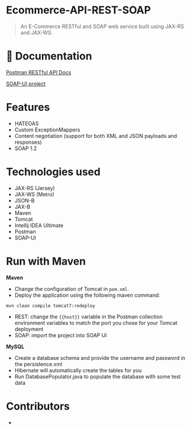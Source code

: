 # Ecommerce-API-REST-SOAP

>An E-Commerce RESTful and SOAP web service built using JAX-RS and JAX-WS.

# 📃 Documentation
[Postman RESTful API Docs](https://documenter.getpostman.com/view/14309492/Uyxbq9MJ)

[SOAP-UI project]()

# Features
* HATEOAS
* Custom ExceptionMappers
* Content negotiation (support for both XML and JSON payloads and responses)
* SOAP 1.2

# Technologies used
* JAX-RS (Jersey)
* JAX-WS (Metro)
* JSON-B
* JAX-B
* Maven
* Tomcat
* Intellij IDEA Ultimate
* Postman
* SOAP-UI

# Run with Maven
**Maven**

* Change the configuration of Tomcat in `pom.xml`. 
* Deploy the application using the following maven command:
```
mvn clean compile tomcat7:redeploy
```
* REST: change the `{{host}}` variable in the Postman collection environment variables to match the port you chose for your Tomcat deployment
* SOAP: import the project into SOAP UI

**MySQL**
* Create a database schema and provide the username and password in the persistence.xml
* Hibernate will automatically create the tables for you
* Run DatabasePopulator.java to populate the database with some test data

# Contributors
* []()

